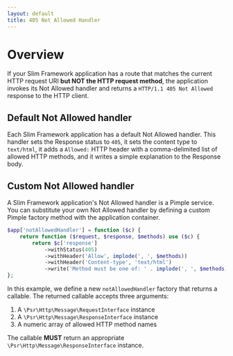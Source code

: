 ```yaml
---
layout: default
title: 405 Not Allowed Handler
---
```


# Overview

If your Slim Framework application has a route that matches the current HTTP request URI **but NOT the HTTP request method**, the application invokes its Not Allowed handler and returns a `HTTP/1.1 405 Not Allowed` response to the HTTP client.

## Default Not Allowed handler

Each Slim Framework application has a default Not Allowed handler. This handler sets the Response status to `405`, it sets the content type to `text/html`, it adds a `Allowed:` HTTP header with a comma-delimited list of allowed HTTP methods, and it writes a simple explanation to the Response body.

## Custom Not Allowed handler

A Slim Framework application's Not Allowed handler is a Pimple service. You can substitute your own Not Allowed handler by defining a custom Pimple factory method with the application container.

```php
$app['notAllowedHandler'] = function ($c) {
    return function ($request, $response, $methods) use ($c) {
        return $c['response']
            ->withStatus(405)
            ->withHeader('Allow', implode(', ', $methods))
            ->withHeader('Content-type', 'text/html')
            ->write('Method must be one of: ' . implode(', ', $methods));
};
```

In this example, we define a new `notAllowedHandler` factory that returns a callable. The returned callable accepts three arguments:

1. A `\Psr\Http\Message\RequestInterface` instance
2. A `\Psr\Http\Message\ResponseInterface` instance
3. A numeric array of allowed HTTP method names

The callable **MUST** return an appropriate `\Psr\Http\Message\ResponseInterface` instance.
